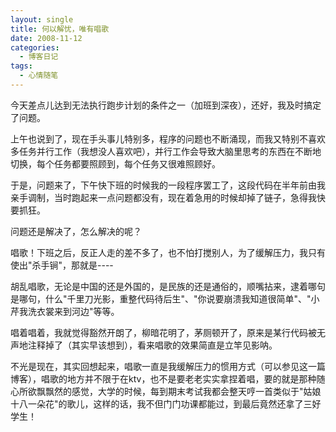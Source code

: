 ```yaml
---
layout: single
title: 何以解忧，唯有唱歌
date: 2008-11-12
categories:
  - 博客日记
tags:
  - 心情随笔
---
```


今天差点儿达到无法执行跑步计划的条件之一（加班到深夜），还好，我及时搞定了问题。

上午也说到了，现在手头事儿特别多，程序的问题也不断涌现，而我又特别不喜欢多任务并行工作（我想没人喜欢吧），并行工作会导致大脑里思考的东西在不断地切换，每个任务都要照顾到，每个任务又很难照顾好。

于是，问题来了，下午快下班的时候我的一段程序罢工了，这段代码在半年前由我亲手调制，当时跑起来一点问题都没有，现在着急用的时候却掉了链子，急得我快要抓狂。

问题还是解决了，怎么解决的呢？

唱歌！下班之后，反正人走的差不多了，也不怕打搅别人，为了缓解压力，我只有使出\"杀手锏\"，那就是----

胡乱唱歌，无论是中国的还是外国的，是民族的还是通俗的，顺嘴拈来，逮着哪句是哪句，什么\"千里刀光影，重整代码待后生\"、\"你说要崩溃我知道很简单\"、\"小芹我洗衣裳来到河边\"等等。

唱着唱着，我就觉得豁然开朗了，柳暗花明了，茅厕顿开了，原来是某行代码被无声地注释掉了（其实早该想到），看来唱歌的效果简直是立竿见影呐。

不光是现在，其实回想起来，唱歌一直是我缓解压力的惯用方式（可以参见这一篇博客），唱歌的地方并不限于在ktv，也不是要老老实实拿捏着唱，要的就是那种随心所欲飘飘然的感觉，大学的时候，每到期末考试我都会整天哼一首类似于\"姑娘十八一朵花\"的歌儿，这样的话，我不但门门功课都能过，到最后竟然还拿了三好学生！
